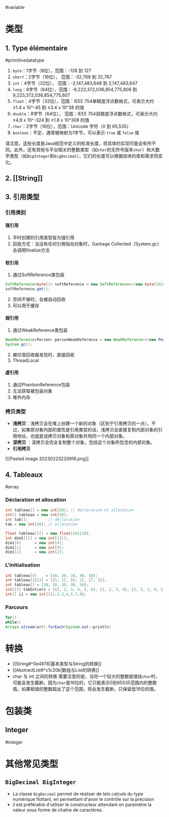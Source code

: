 #variable 

# 类型

## 1. Type élémentaire
#primitivedatatype

1.  `byte`：1字节（8位），范围：-128 到 127
2.  `short`：2字节（16位）， 范围：-32,768 到 32,767
3.  `int`：4字节（32位）， 范围：-2,147,483,648 到 2,147,483,647
4.  `long`：8字节（64位），范围：-9,223,372,036,854,775,808 到 9,223,372,036,854,775,807
5.  `float`：4字节（32位），范围：IEEE 754单精度浮点数格式，可表示大约 ±1.4 x 10^-45 到 ±3.4 x 10^38 的值
6.  `double`：8字节（64位）， 范围：IEEE 754双精度浮点数格式，可表示大约 ±4.9 x 10^-324 到 ±1.8 x 10^308 的值
7.  `char`：2字节（16位），范围：Unicode 字符（0 到 65,535）
8.  `boolean`：不定，通常被映射为1字节，可以表示 `true` 或 `false` 值

请注意，这些长度是Java规范中定义的标准长度，但具体的实现可能会有所不同。此外，还有其他与平台相关的整数类型（如`char`的无符号版本`char`）和大数字类型（如`BigInteger`和`BigDecimal`），它们的长度可以根据具体的库和需求而变化。

## 2. [[String]]

## 3. 引用类型

### 引用类别

#### 强引用

1. 平时创建的引用类型皆为强引用
2. 回收方式：当没有任何引用指向对象时，Garbage Collected（System.gc）会调用finalize方法

#### 软引用

1. 通过SoftReference类包装

```Java
SoftReference<byte[]> softReference = new SoftReference<>(new byte[1024 * 1024 * 10]);
softReference.get();
```

2. 空间不够时，会被自动回收
3. 可以用于缓存

#### 弱引用

1. 通过WeakReference类包装

```java
WeakReference<Person> personWeakReference = new WeakReference<>(new Person());  
System.gc();
```

2. 被垃圾回收器发现时，直接回收
3. ThreadLocal

#### 虚引用

1. 通过PhantomReference包装
2. 无法获取被包装对象
3. 堆外内存

### 拷贝类型

- **浅拷贝**：浅拷贝会在堆上创建一个新的对象（区别于引用拷贝的一点），不过，如果原对象内部的属性是引用类型的话，浅拷贝会直接复制内部对象的引用地址，也就是说拷贝对象和原对象共用同一个内部对象。
- **深拷贝** ：深拷贝会完全复制整个对象，包括这个对象所包含的内部对象。
- **引用拷贝**

![[Pasted image 20230223220916.png]]

## 4. Tableaux
#array 

### Déclaration et allocation

``` Java
int tableau[] = new int[50]; // déclaration et allocation
int[] tableau = new int[50];
int tab[];         // déclaration
tab = new int[50]; // allocation

float tableau[][] = new float[10][10];
int dim1[][] = new int[3][];
dim1[0]      = new int[4];
dim1[1]      = new int[9];
dim1[2]      = new int[2];
```

### L'initialisation

```java
int tableau[5]    = {10, 20, 30, 40, 50};
int tableau[3][2] = {{5, 1}, {6, 2}, {7, 3}};
int tableau[] = {10, 20, 30, 40, 50};
int[][] tabEntiers = {{1, 2, 3, 4, 5, 6}, {1, 2, 3, 4}, {1, 2, 3, 4, 5, 6, 7, 8, 9}};
int[] i1 = new int[]{1,2,3,4,5,7,8};
```

### Parcours

``` Java
for()
while()
Arrays.stream(arr).forEach(System.out::println)
```

# 转换

- [[String#^0e4978|基本类型与String的转换]]
- [[AbstractList#^c1c20b|数组与List的转换]]
- char 与 int 之间的转换
需要注意的是，当将一个较大的整数赋值给`char`时，可能会发生截断。因为`char`是16位的，它只能表示0到65535范围内的整数值。如果赋值的整数超出了这个范围，将会发生截断，只保留低16位的值。


# 包装类

## Integer 
#integer 

# 其他常见类型

## `BigDecimal BigInteger`

- La classe `BigDecimal` permet de réaliser de tels calculs du type numérique flottant, en permettant d'avoir le contrôle sur la précision
- il est préférable d'utiliser le constructeur attendant en paramètre la valeur sous forme de chaîne de caractères.

